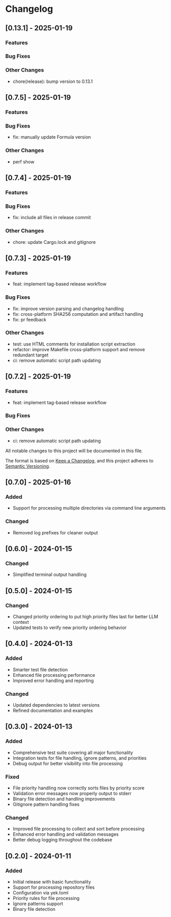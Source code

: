 # Changelog

## [0.13.1] - 2025-01-19

### Features


### Bug Fixes


### Other Changes

- chore(release): bump version to 0.13.1


## [0.7.5] - 2025-01-19

### Features


### Bug Fixes

- fix: manually update Formula version

### Other Changes

- perf show


## [0.7.4] - 2025-01-19

### Features


### Bug Fixes

- fix: include all files in release commit

### Other Changes

- chore: update Cargo.lock and gitignore


## [0.7.3] - 2025-01-19

### Features

- feat: implement tag-based release workflow

### Bug Fixes

- fix: improve version parsing and changelog handling
- fix: cross-platform SHA256 computation and artifact handling
- fix: pr feedback

### Other Changes

- test: use HTML comments for installation script extraction
- refactor: improve Makefile cross-platform support and remove redundant target
- ci: remove automatic script path updating


## [0.7.2] - 2025-01-19

### Features

- feat: implement tag-based release workflow

### Bug Fixes

### Other Changes

- ci: remove automatic script path updating

All notable changes to this project will be documented in this file.

The format is based on [Keep a Changelog](https://keepachangelog.com/en/1.0.0/),
and this project adheres to [Semantic Versioning](https://semver.org/spec/v2.0.0.html).

## [0.7.0] - 2025-01-16

### Added

- Support for processing multiple directories via command line arguments

### Changed

- Removed log prefixes for cleaner output

## [0.6.0] - 2024-01-15

### Changed

- Simplified terminal output handling

## [0.5.0] - 2024-01-15

### Changed

- Changed priority ordering to put high priority files last for better LLM context
- Updated tests to verify new priority ordering behavior

## [0.4.0] - 2024-01-13

### Added

- Smarter test file detection
- Enhanced file processing performance
- Improved error handling and reporting

### Changed

- Updated dependencies to latest versions
- Refined documentation and examples

## [0.3.0] - 2024-01-13

### Added

- Comprehensive test suite covering all major functionality
- Integration tests for file handling, ignore patterns, and priorities
- Debug output for better visibility into file processing

### Fixed

- File priority handling now correctly sorts files by priority score
- Validation error messages now properly output to stderr
- Binary file detection and handling improvements
- Gitignore pattern handling fixes

### Changed

- Improved file processing to collect and sort before processing
- Enhanced error handling and validation messages
- Better debug logging throughout the codebase

## [0.2.0] - 2024-01-11

### Added

- Initial release with basic functionality
- Support for processing repository files
- Configuration via yek.toml
- Priority rules for file processing
- Ignore patterns support
- Binary file detection
